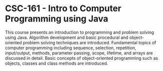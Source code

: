 # CSC-161 - Intro to Computer Programming using Java

This course presents an introduction to programming and problem solving using Java. Algorithm development and basic procedural and object-oriented problem solving techniques are introduced. Fundamental topics of computer programming including sequence, selection, repetition, input/output, methods, parameter passing, scope, lifetime, and arrays are discussed in detail. Basic concepts of object-oriented programming such as objects, classes and class methods are introduced. 
